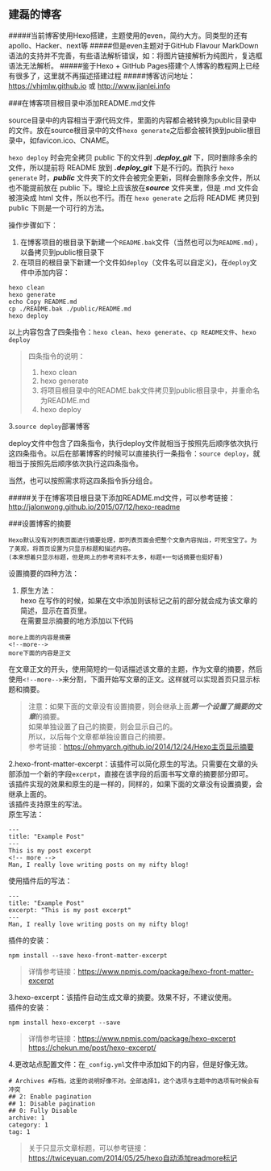## 建磊的博客
#####当前博客使用Hexo搭建，主题使用的even，简约大方。同类型的还有apollo、Hacker、next等
#####但是even主题对于GitHub Flavour MarkDown语法的支持并不完善，有些语法解析错误，如：将图片链接解析为纯图片，复选框语法无法解析。
#####鉴于Hexo + GitHub Pages搭建个人博客的教程网上已经有很多了，这里就不再描述搭建过程
#####博客访问地址：https://vhjmlw.github.io 或 http://www.jianlei.info   

###在博客项目根目录中添加README.md文件  

source目录中的内容相当于源代码文件，里面的内容都会被转换为public目录中的文件。放在source根目录中的文件`hexo generate`之后都会被转换到public根目录中，如favicon.ico、CNAME。   

`hexo deploy` 时会完全拷贝 public 下的文件到 ***.deploy_git*** 下，同时删除多余的文件，所以提前将 README 放到 ***.deploy_git*** 下是不行的。而执行 `hexo generate` 时，***public*** 文件夹下的文件会被完全更新，同样会删除多余文件，所以也不能提前放在 public 下。理论上应该放在***source*** 文件夹里，但是 .md 文件会被渲染成 html 文件，所以也不行。而在 `hexo generate` 之后将 README 拷贝到 public 下则是一个可行的方法。   

操作步骤如下：  
1. 在博客项目的根目录下新建一个`README.bak`文件（当然也可以为`README.md`），以备拷贝到public根目录下   
2. 在项目的根目录下新建一个文件如`deploy`（文件名可以自定义)，在`deploy`文件中添加内容：
```
hexo clean
hexo generate
echo Copy README.md
cp ./README.bak ./public/README.md
hexo deploy
```
以上内容包含了四条指令：`hexo clean`、`hexo generate`、`cp README文件`、`hexo deploy`   
> 四条指令的说明：  
> 1. hexo clean  
> 2. hexo generate  
> 3. 将项目根目录中的README.bak文件拷贝到public根目录中，并重命名为README.md  
> 4. hexo deploy  

3.`source deploy`部署博客  

   deploy文件中包含了四条指令，执行deploy文件就相当于按照先后顺序依次执行这四条指令。以后在部署博客的时候可以直接执行一条指令：`source deploy`，就相当于按照先后顺序依次执行这四条指令。  

   当然，也可以按照需求将这四条指令拆分组合。  

#####关于在博客项目根目录下添加README.md文件，可以参考链接：http://jalonwong.github.io/2015/07/12/hexo-readme

###设置博客的摘要
```
Hexo默认没有对列表页面进行摘要处理，即列表页面会把整个文章内容抛出，吓死宝宝了。为了美观，将首页设置为只显示标题和描述内容。   
(本来想着只显示标题，但是网上的参考资料不太多，标题+一句话摘要也挺好看)  
```
设置摘要的四种方法：  
1. ​原生方法：  
   hexo 在写作的时候，如果在文中添加<!--more-->则该标记之前的部分就会成为该文章的简述，显示在首页里。  
   在需要显示摘要的地方添加以下代码   
```
more上面的内容是摘要
<!--more-->
more下面的内容是正文
```
在文章正文的开头，使用简短的一句话描述该文章的主题，作为文章的摘要，然后使用`<!--more-->`来分割，下面开始写文章的正文。这样就可以实现首页只显示标题和摘要。  

> 注意：如果下面的文章没有设置摘要，则会继承上面***第一个设置了摘要的文章***的摘要。  
> 如果单独设置了自己的摘要，则会显示自己的。   
> 所以，以后每个文章都单独设置自己的摘要。   
> 参考链接：<https://ohmyarch.github.io/2014/12/24/Hexo主页显示摘要>    

2.hexo-front-matter-excerpt：该插件可以简化原生的写法。只需要在文章的头部添加一个新的字段`excerpt`，直接在该字段的后面书写文章的摘要部分即可。   
   该插件实现的效果和原生的是一样的，同样的，如果下面的文章没有设置摘要，会继承上面的。  
   该插件支持原生的写法。   
   原生写法：
```
---
title: "Example Post"
---
This is my post excerpt
<!-- more -->
Man, I really love writing posts on my nifty blog!
```
   使用插件后的写法：
```
---
title: "Example Post"
excerpt: "This is my post excerpt"
---
Man, I really love writing posts on my nifty blog!
```
   插件的安装：   
```
npm install --save hexo-front-matter-excerpt
```
> 详情参考链接：https://www.npmjs.com/package/hexo-front-matter-excerpt   

3.hexo-excerpt：该插件自动生成文章的摘要。效果不好，不建议使用。   
   插件的安装：
```
npm install hexo-excerpt --save
```
> 详情参考链接：https://www.npmjs.com/package/hexo-excerpt   
> https://chekun.me/post/hexo-excerpt/   

4.更改站点配置文件：在`_config.yml`文件中添加如下的内容，但是好像无效。    
```
# Archives #存档，这里的说明好像不对。全部选择1，这个选项与主题中的选项有时候会有冲突
## 2: Enable pagination
## 1: Disable pagination
## 0: Fully Disable
archive: 1
category: 1
tag: 1
```
> 关于只显示文章标题，可以参考链接：<https://twiceyuan.com/2014/05/25/hexo自动添加readmore标记>
